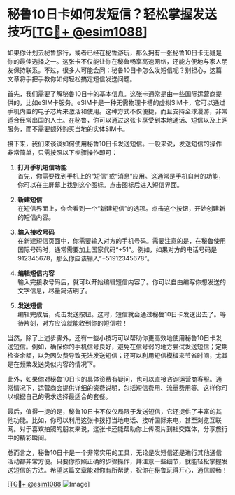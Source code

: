 # 秘鲁10日卡如何发短信？轻松掌握发送技巧[[TG💪+ @esim1088](https://t.me/s/esim1088)]

如果你计划去秘鲁旅行，或者已经在秘鲁游玩，那么拥有一张秘鲁10日卡无疑是你的最佳选择之一。这张卡不仅能让你在秘鲁畅享高速网络，还能方便地与家人朋友保持联系。不过，很多人可能会问：秘鲁10日卡怎么发短信呢？别担心，这篇文章将手把手教你如何轻松搞定短信发送问题。

首先，我们需要了解秘鲁10日卡的基本信息。这张卡通常是由一些国际运营商提供的，比如eSIM卡服务。eSIM卡是一种无需物理卡槽的虚拟SIM卡，它可以通过手机内置的电子芯片来激活和使用。这种方式不仅便捷，而且支持全球漫游，非常适合经常出国的人士。在秘鲁，你可以通过这张卡享受到本地通话、短信以及上网服务，而不需要额外购买当地的实体SIM卡。

接下来，我们来谈谈如何使用秘鲁10日卡发送短信。一般来说，发送短信的操作非常简单，只需按照以下步骤操作即可：

1. **打开手机短信功能**  
   首先，你需要找到手机上的“短信”或“消息”应用。这通常是手机自带的功能，你可以在主屏幕上找到这个图标。点击图标后进入短信界面。

2. **新建短信**  
   在短信界面上，你会看到一个“新建短信”的选项。点击这个按钮，开始创建新的短信内容。

3. **输入接收号码**  
   在新建短信页面中，你需要输入对方的手机号码。需要注意的是，在秘鲁使用国际号码时，通常需要加上国家代码“+51”。例如，如果对方的电话号码是912345678，那么你应该输入“+51912345678”。

4. **编辑短信内容**  
   输入完接收号码后，就可以开始编辑短信内容了。你可以自由编写你想发送的文字信息，尽量简洁明了。

5. **发送短信**  
   编辑完成后，点击发送按钮。这时，短信就会通过秘鲁10日卡发送出去了。等待片刻，对方应该就能收到你的短信啦！

当然，除了上述步骤外，还有一些小技巧可以帮助你更高效地使用秘鲁10日卡发送短信。例如，确保你的手机信号良好，避免在信号弱的地方尝试发送短信；定期检查余额，以免因欠费导致无法发送短信；还可以利用短信模板来节省时间，尤其是在频繁发送类似内容的情况下。

此外，如果你对秘鲁10日卡的具体资费有疑问，也可以直接咨询运营商客服。通常情况下，运营商会提供详细的资费说明，包括短信费用、流量费用等。这样你可以根据自己的需求选择最适合的套餐。

最后，值得一提的是，秘鲁10日卡不仅仅局限于发送短信，它还提供了丰富的其他功能。比如，你可以利用这张卡拨打当地电话、接听国际来电，甚至浏览互联网。对于喜欢拍照的朋友来说，这张卡还能帮助你上传照片到社交媒体，分享旅行中的精彩瞬间。

总而言之，秘鲁10日卡是一个非常实用的工具，无论是发短信还是进行其他通信活动都非常方便。只要你按照正确的步骤操作，并注意一些细节，就能轻松掌握发送短信的方法。希望这篇文章能对你有所帮助，祝你在秘鲁玩得开心，通信顺畅！

[[TG💪+ @esim1088](https://t.me/s/esim1088) ![Image](https://i.postimg.cc/4NQfJmqS/Snipaste-2025-05-13-00-14-12.png)]